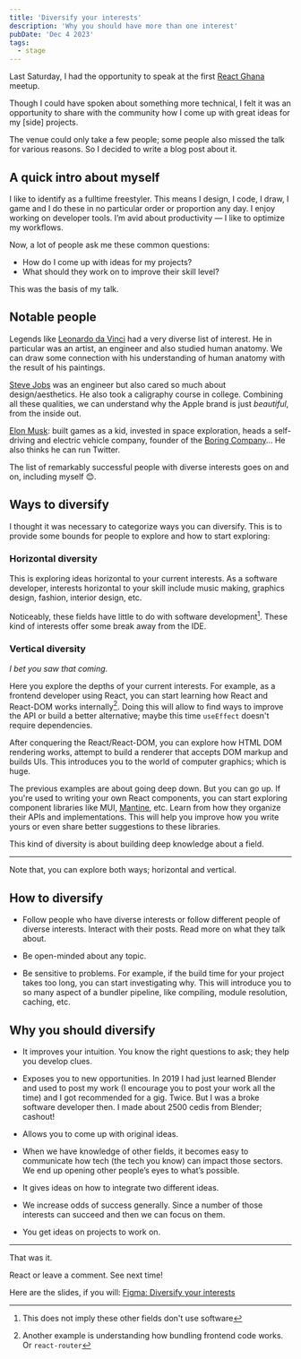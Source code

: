 ```yaml
---
title: 'Diversify your interests'
description: 'Why you should have more than one interest'
pubDate: 'Dec 4 2023'
tags:
  - stage
---
```


Last Saturday, I had the opportunity to speak at the first [React Ghana](https://twitter.com/reactghana) meetup.

Though I could have spoken about something more technical, I felt it was an opportunity to share with the community how I come up with great ideas for my [side] projects.

The venue could only take a few people; some people also missed the talk for various reasons. So I decided to write a blog post about it.

## A quick intro about myself

I like to identify as a fulltime freestyler. This means I design, I code, I draw, I game and I do these in no particular order or proportion any day. I enjoy working on developer tools. I’m avid about productivity — I like to optimize my workflows.

Now, a lot of people ask me these common questions:

- How do I come up with ideas for my projects?
- What should they work on to improve their skill level?

This was the basis of my talk.

## Notable people

Legends like <u>Leonardo da Vinci</u> had a very diverse list of interest. He in particular was an artist, an engineer and also studied human anatomy. We can draw some connection with his understanding of human anatomy with the result of his paintings.

<u>Steve Jobs</u> was an engineer but also cared so much about design/aesthetics. He also took a caligraphy course in college. Combining all these qualities, we can understand why the Apple brand is just _beautiful_, from the inside out.

<u>Elon Musk</u>: built games as a kid, invested in space exploration, heads a self-driving and electric vehicle company, founder of the [Boring Company](https://www.boringcompany.com/)… He also thinks he can run Twitter.

The list of remarkably successful people with diverse interests goes on and on, including myself 😊.

## Ways to diversify

I thought it was necessary to categorize ways you can diversify. This is to provide some bounds for people to explore and how to start exploring:

### Horizontal diversity

This is exploring ideas horizontal to your current interests. As a software developer, interests horizontal to your skill include music making, graphics design, fashion, interior design, etc.

Noticeably, these fields have little to do with software development[^1]. These kind of interests offer some break away from the IDE.

[^1]: This does not imply these other fields don't use software

### Vertical diversity

_I bet you saw that coming._

Here you explore the depths of your current interests. For example, as a frontend developer using React, you can start learning how React and React-DOM works internally[^2]. Doing this will allow to find ways to improve the API or build a better alternative; maybe this time `useEffect` doesn't require dependencies.

After conquering the React/React-DOM, you can explore how HTML DOM rendering works, attempt to build a renderer that accepts DOM markup and builds UIs. This introduces you to the world of computer graphics; which is huge.

The previous examples are about going deep down. But you can go up. If you're used to writing your own React components, you can start exploring component libraries like MUI, [Mantine](https://mantine.dev), etc. Learn from how they organize their APIs and implementations. This will help you improve how you write yours or even share better suggestions to these libraries.

This kind of diversity is about building deep knowledge about a field.

---

Note that, you can explore both ways; horizontal and vertical.

## How to diversify

- Follow people who have diverse interests or follow different people of diverse interests. Interact with their posts. Read more on what they talk about.

- Be open-minded about any topic.

- Be sensitive to problems. For example, if the build time for your project takes too long, you can start investigating why. This will introduce you to so many aspect of a bundler pipeline, like compiling, module resolution, caching, etc.

[^2]: Another example is understanding how bundling frontend code works. Or `react-router`

## Why you should diversify

* It improves your intuition. You know the right questions to ask; they help you develop clues.

* Exposes you to new opportunities. In 2019 I had just learned Blender and used to post my work (I encourage you to post your work all the time) and I got recommended for a gig. Twice. But I was a broke software developer then. I made about 2500 cedis from Blender; cashout!

* Allows you to come up with original ideas.

* When we have knowledge of other fields, it becomes easy to communicate how tech (the tech you know) can impact those sectors. We end up opening other people’s eyes to what’s possible.

* It gives ideas on how to integrate two different ideas.

* We increase odds of success generally. Since a number of those interests can succeed and then we can focus on them.

* You get ideas on projects to work on.


---

That was it.

React or leave a comment. See next time!

Here are the slides, if you will: [Figma: Diversify your interests](https://www.figma.com/proto/pnEqMk2RSNNSn74H1NwlSQ?node-id=0-1&mode=design&t=0JHuzQBfDF1ZvaFW-6)
